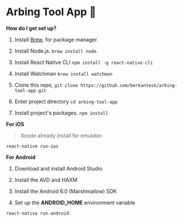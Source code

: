 # Arbing Tool App :currency_exchange:

**How do I get set up?**

1. Install [Brew](https://brew.sh/index_tr), for package manager.

2. Install Node.js. ``brew install node``.

3. Install React Native CLI ``npm install -g react-native-cli``

4. Install Watchman ``brew install watchman``

5. Clone this repo, ``git clone https://github.com/berkantesk/arbing-tool-app.git``

6. Enter project directory ``cd arbing-tool-app``

7. Install project's packages. ``npm install``


**For iOS**

>Xcode already install for emulator.

``react-native run-ios``


**For Android**

1. Download and install Android Studio

2. Install the AVD and HAXM

3. Install the Android 6.0 (Marshmallow) SDK

4. Set up the **ANDROID_HOME** environment variable

``react-native run-android``
